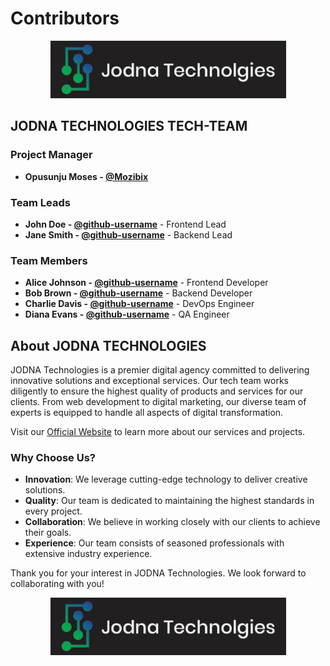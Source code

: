 # Contributors

<p align="center">
  <img src="./assets/jodnalogo.png" alt="JODNA Technologies Logo">
</p>

## JODNA TECHNOLOGIES TECH-TEAM

### Project Manager

- **Opusunju Moses - [@Mozibix](https://github.com/Mozibix)**

### Team Leads

- **John Doe - [@github-username](https://github.com/github-username)** - Frontend Lead
- **Jane Smith - [@github-username](https://github.com/github-username)** - Backend Lead

### Team Members

- **Alice Johnson - [@github-username](https://github.com/github-username)** - Frontend Developer
- **Bob Brown - [@github-username](https://github.com/github-username)** - Backend Developer
- **Charlie Davis - [@github-username](https://github.com/github-username)** - DevOps Engineer
- **Diana Evans - [@github-username](https://github.com/github-username)** - QA Engineer

## About JODNA TECHNOLOGIES

JODNA Technologies is a premier digital agency committed to delivering innovative solutions and exceptional services. Our tech team works diligently to ensure the highest quality of products and services for our clients. From web development to digital marketing, our diverse team of experts is equipped to handle all aspects of digital transformation.

Visit our [Official Website](https://www.jodnatechnologies.com/) to learn more about our services and projects.

### Why Choose Us?

- **Innovation**: We leverage cutting-edge technology to deliver creative solutions.
- **Quality**: Our team is dedicated to maintaining the highest standards in every project.
- **Collaboration**: We believe in working closely with our clients to achieve their goals.
- **Experience**: Our team consists of seasoned professionals with extensive industry experience.

Thank you for your interest in JODNA Technologies. We look forward to collaborating with you!

<p align="center">
  <img src="./assets/jodnalogo.png" alt="JODNA Technologies Logo">
</p>
